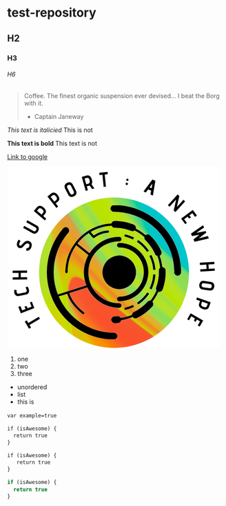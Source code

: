 # test-repository
## H2
### H3
###### H6

> Coffee. The finest organic suspension ever devised... I beat the Borg with it.
> - Captain Janeway

*This text is italicied* This is not

**This text is bold** This text is not

[Link to google](http://google.com)

![My logo](/images/logo.png)

1. one
2. two
3. three

* unordered
* list
* this is

`var example=true`

```
if (isAwesome) {
  return true
}
```

    if (isAwesome) {
       return true
    }

```javascript
if (isAwesome) {
  return true
}
```
